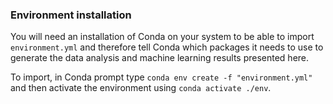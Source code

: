 ### Environment installation

You will need an installation of Conda on your system to be able to import `environment.yml` and therefore tell Conda which packages it needs to use to generate the data analysis and machine learning results presented here.

To import, in Conda prompt type `conda env create -f "environment.yml"` and then activate the environment using `conda activate ./env`.
